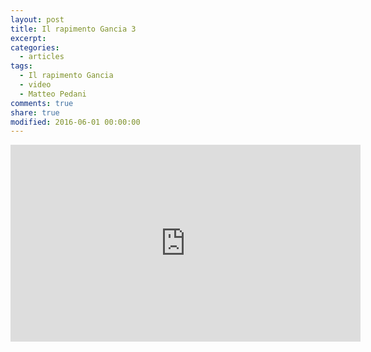 ```yaml
---
layout: post
title: Il rapimento Gancia 3
excerpt:
categories:
  - articles
tags:
  - Il rapimento Gancia
  - video
  - Matteo Pedani
comments: true
share: true
modified: 2016-06-01 00:00:00
---
```



<iframe width="560" height="315" src="https://www.youtube.com/embed/6iOgASZPXvw"
        frameborder="0" allow="autoplay; encrypted-media" allowfullscreen></iframe> 
